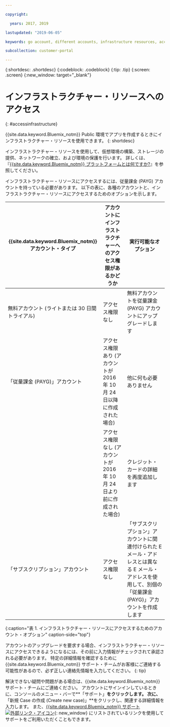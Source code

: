 ```yaml
---

copyright:

  years: 2017, 2019

lastupdated: "2019-06-05"

keywords: go account, different accounts, infrastructure resources, accessing infrastructure 

subcollection: customer-portal

---
```


{:shortdesc: .shortdesc}
{:codeblock: .codeblock}
{:tip: .tip}
{:screen: .screen}
{:new_window: target="_blank"}

# インフラストラクチャー・リソースへのアクセス
{: #accessinfrastructure}

{{site.data.keyword.Bluemix_notm}} Public 環境でアプリを作成するときにインフラストラクチャー・リソースを使用できます。
{: shortdesc}

インフラストラクチャー・リソースを使用して、仮想環境の構築、ストレージの提供、ネットワークの確立、および環境の保護を行います。 詳しくは、『[{{site.data.keyword.Bluemix_notm}} プラットフォームとは何ですか?](/docs/overview?topic=overview-whatis-platform)』を参照してください。

インフラストラクチャー・リソースにアクセスするには、従量課金 (PAYG) アカウントを持っている必要があります。 以下の表に、各種のアカウントと、インフラストラクチャー・リソースにアクセスするためのオプションを示します。

|{{site.data.keyword.Bluemix_notm}} アカウント・タイプ |	アカウントにインフラストラクチャーへのアクセス権限があるかどうか |	実行可能なオプション |
|------------------|-----------------------|---------------|
|無料アカウント (ライトまたは 30 日間トライアル) |	アクセス権限なし |	無料アカウントを従量課金 (PAYG) アカウントにアップグレードします |
|「従量課金 (PAYG)」アカウント | アクセス権限あり (アカウントが 2016 年 10 月 24 日以降に作成された場合) | 他に何も必要ありません |
| | アクセス権限なし (アカウントが 2016 年 10 月 24 日より前に作成された場合) | クレジット・カードの詳細を再度追加します |
|「サブスクリプション」アカウント |	アクセス権限なし |	「サブスクリプション」アカウントに関連付けられた E メール・アドレスとは異なる E メール・アドレスを使用して、別個の「従量課金 (PAYG)」アカウントを作成します |
{:caption="表 1. インフラストラクチャー・リソースにアクセスするためのアカウント・オプション" caption-side="top"}

アカウントのアップグレードを要求する場合、インフラストラクチャー・リソースにアクセスできるようになるには、その前に入力情報がチェックされて承認される必要があります。 特定の詳細情報を確認するために {{site.data.keyword.Bluemix_notm}} サポート・チームがお客様にご連絡する可能性があるので、必ず正しい連絡先情報を入力してください。
{: tip}

解決できない疑問や問題がある場合は、{{site.data.keyword.Bluemix_notm}} サポート・チームにご連絡ください。 アカウントにサインインしているときに、コンソールのメニュー・バーで**「サポート」**をクリックします。 次に、**「新規 Case の作成 (Create new case)」**をクリックし、関連する詳細情報を入力します。 また、[{{site.data.keyword.Bluemix_notm}} サポート![外部リンク・アイコン](../icons/launch-glyph.svg)](https://{DomainName}/unifiedsupport/supportcenter){: new_window} にリストされているリンクを使用してサポートをご利用いただくこともできます。
